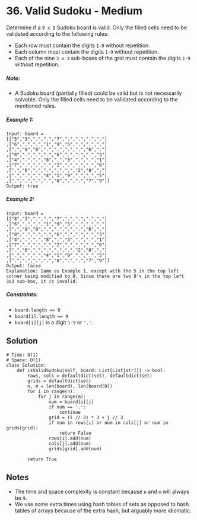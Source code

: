 # 36. Valid Sudoku - Medium

Determine if a `9 x 9` Sudoku board is valid. Only the filled cells need to be validated according to the following rules:

- Each row must contain the digits `1-9` without repetition.
- Each column must contain the digits `1-9` without repetition.
- Each of the nine `3 x 3` sub-boxes of the grid must contain the digits `1-9` without repetition.

##### Note:

- A Sudoku board (partially filled) could be valid but is not necessarily solvable.
Only the filled cells need to be validated according to the mentioned rules.


##### Example 1:

```
Input: board = 
[["5","3",".",".","7",".",".",".","."]
,["6",".",".","1","9","5",".",".","."]
,[".","9","8",".",".",".",".","6","."]
,["8",".",".",".","6",".",".",".","3"]
,["4",".",".","8",".","3",".",".","1"]
,["7",".",".",".","2",".",".",".","6"]
,[".","6",".",".",".",".","2","8","."]
,[".",".",".","4","1","9",".",".","5"]
,[".",".",".",".","8",".",".","7","9"]]
Output: true
```

##### Example 2:

```
Input: board = 
[["8","3",".",".","7",".",".",".","."]
,["6",".",".","1","9","5",".",".","."]
,[".","9","8",".",".",".",".","6","."]
,["8",".",".",".","6",".",".",".","3"]
,["4",".",".","8",".","3",".",".","1"]
,["7",".",".",".","2",".",".",".","6"]
,[".","6",".",".",".",".","2","8","."]
,[".",".",".","4","1","9",".",".","5"]
,[".",".",".",".","8",".",".","7","9"]]
Output: false
Explanation: Same as Example 1, except with the 5 in the top left corner being modified to 8. Since there are two 8's in the top left 3x3 sub-box, it is invalid.
```

##### Constraints:

- `board.length == 9`
- `board[i].length == 9`
- `board[i][j]` is a digit `1-9` or `'.'`.

## Solution

```
# Time: O(1)
# Space: O(1)
class Solution:
    def isValidSudoku(self, board: List[List[str]]) -> bool:
        rows, cols = defaultdict(set), defaultdict(set)
        grids = defaultdict(set)
        n, m = len(board), len(board[0])
        for i in range(n):
            for j in range(m):
                num = board[i][j]
                if num == '.':
                    continue
                grid = (i // 3) * 3 + j // 3
                if num in rows[i] or num in cols[j] or num in grids[grid]:
                    return False
                rows[i].add(num)
                cols[j].add(num)
                grids[grid].add(num)
        
        return True
```

## Notes
- The time and space complexity is constant because `n` and `m` will always be `9`.
- We use some extra times using hash tables of sets as opposed to hash tables of arrays because of the extra hash, but arguably more idiomatic.